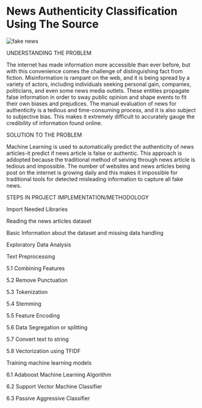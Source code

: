 # News Authenticity Classification Using The Source


![fake news](https://user-images.githubusercontent.com/72034856/215819085-30a3c69c-a14f-4489-8a65-75cd9d268a09.jpg)


UNDERSTANDING THE PROBLEM

The internet has made information more accessible than ever before, but with this convenience comes the challenge of distinguishing fact from fiction. Misinformation is rampant on the web, and it is being spread by a variety of actors, including individuals seeking personal gain, companies, politicians, and even some news media outlets. These entities propagate false information in order to sway public opinion and shape events to fit their own biases and prejudices. The manual evaluation of news for authenticity is a tedious and time-consuming process, and it is also subject to subjective bias. This makes it extremely difficult to accurately gauge the credibility of information found online.

SOLUTION TO THE PROBLEM

Machine Learning is used to automatically predict the authenticity of news articles-it predict if news article is  false or authentic. This approach is addopted because the traditional method  of seiving through news article is tedious and impossible. The number of websites and news articles being post on the internet is growing daily and this makes it impossible for traditional tools for detected misleading information to capture all fake news.

STEPS IN PROJECT IMPLEMENTATION/METHODOLOGY

Import Needed Libraries

Reading the news articles dataset

Basic Information about the dataset and missing data handling

Exploratory Data Analysis

Text Preprocessing

5.1 Combining Features

5.2 Remove Punctuation

5.3 Tokenization

5.4 Stemming

5.5 Feature Encoding

5.6 Data Segregation or splitting

5.7 Convert text to string

5.8 Vectorization using TFIDF

Training machine learning models

6.1 Adaboost Machine Learning Algorithm

6.2 Support Vector Machine Classifier

6.3 Passive Aggressive Classifier
